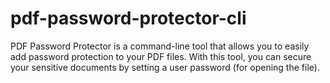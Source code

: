 # pdf-password-protector-cli
PDF Password Protector is a command-line tool that allows you to easily add password protection to your PDF files. With this tool, you can secure your sensitive documents by setting a user password (for opening the file).
